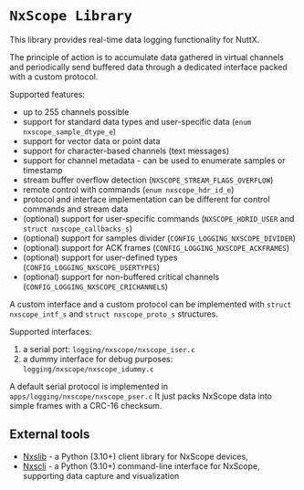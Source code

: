 # `NxScope Library`

This library provides real-time data logging functionality for NuttX.

The principle of action is to accumulate data gathered in virtual channels
and periodically send buffered data through a dedicated interface packed
with a custom protocol.

Supported features:
  - up to 255 channels possible
  - support for standard data types and user-specific data (`enum nxscope_sample_dtype_e`)
  - support for vector data or point data
  - support for character-based channels (text messages)
  - support for channel metadata - can be used to enumerate samples or timestamp
  - stream buffer overflow detection (`NXSCOPE_STREAM_FLAGS_OVERFLOW`)
  - remote control with commands (`enum nxscope_hdr_id_e`)
  - protocol and interface implementation can be different for control commands and stream data
  - (optional) support for user-specific commands (`NXSCOPE_HDRID_USER` and `struct nxscope_callbacks_s`)
  - (optional) support for samples divider (`CONFIG_LOGGING_NXSCOPE_DIVIDER`)
  - (optional) support for ACK frames (`CONFIG_LOGGING_NXSCOPE_ACKFRAMES`)
  - (optional) support for user-defined types (`CONFIG_LOGGING_NXSCOPE_USERTYPES`)
  - (optional) support for non-buffered critical channels (`CONFIG_LOGGING_NXSCOPE_CRICHANNELS`)

A custom interface and a custom protocol can be implemented with
`struct nxscope_intf_s` and `struct nxscope_proto_s` structures.

Supported interfaces:
  1. a serial port: `logging/nxscope/nxscope_iser.c`
  2. a dummy interface for debug purposes: `logging/nxscope/nxscope_idummy.c`

A default serial protocol is implemented in `apps/logging/nxscope/nxscope_pser.c`
It just packs NxScope data into simple frames with a CRC-16 checksum.

## External tools

- [Nxslib](https://github.com/railab/nxslib) - a Python (3.10+) client library for NxScope devices,
- [Nxscli](https://github.com/railab/nxscli) - a Python (3.10+) command-line interface for NxScope,
supporting data capture and visualization
